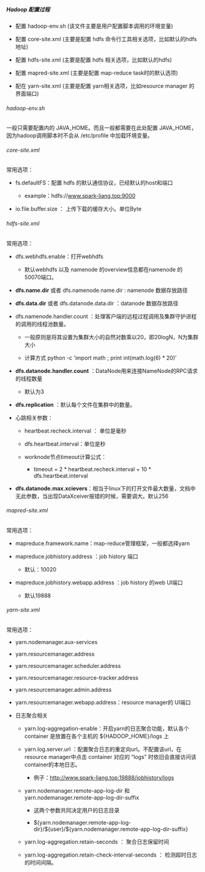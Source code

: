 ##### Hadoop 配置过程

- 配置 hadoop-env.sh (该文件主要是用户配置脚本调用的环境变量)

- 配置 core-site.xml (主要是配置 hdfs 命令行工具相关选项，比如默认的hdfs地址)

- 配置 hdfs-site.xml (主要是配置 hdfs 相关选项，比如默认的hdfs)

- 配置 mapred-site.xml (主要是配置 map-reduce task时的默认选项)

- 配在 yarn-site.xml (主要是配置 yarn相关选项，比如resource manager 的界面端口)

###### hadoop-env.sh

一般只需要配置内的 JAVA_HOME。而且一般都需要在此处配置 JAVA_HOME， 因为hadoop调用脚本时不会从 /etc/profile 中加载环境变量。

###### core-site.xml

常用选项：

- fs.defaultFS：配置 hdfs 的默认通信协议，已经默认的host和端口
  
  - example：hdfs://www.spark-liang.top:9000

- io.file.buffer.size ： 上传下载的缓存大小。单位Byte

###### hdfs-site.xml

常用选项：

- dfs.webhdfs.enable：打开webhdfs
  
  - 默认webhdfs 以及 namenode 的overview信息都在namenode 的 50070端口。

- **dfs.name.dir** 或者 dfs.namenode.name.dir : namenode 数据存放路径

- **dfs.data.dir** 或者 dfs.datanode.data.dir ：datanode 数据存放路径

- dfs.namenode.handler.count ：处理客户端的远程过程调用及集群守护进程的调用的线程池数量。
  
  - 一般原则是将其设置为集群大小的自然对数乘以20，即20logN，N为集群大小
  
  - 计算方式 python -c 'import math ; print int(math.log(6) * 20)'

- **dfs.datanode.handler.count** ：DataNode用来连接NameNode的RPC请求的线程数量
  
  - 默认为3

- **dfs.replication** ：默认每个文件在集群中的数量。

- 心跳相关参数：
  
  - heartbeat.recheck.interval ： 单位是毫秒
  
  - dfs.heartbeat.interval：单位是秒
  
  - worknode节点timeout计算公式：
    
    - timeout  = 2 * heartbeat.recheck.interval + 10 * dfs.heartbeat.interval

- **dfs.datanode.max.xcievers**：相当于linux下的打开文件最大数量，文档中无此参数，当出现DataXceiver报错的时候，需要调大。默认256

###### mapred-site.xml

常用选项：

- mapreduce.framework.name：map-reduce管理框架，一般都选择yarn

- mapreduce.jobhistory.address ：job history 端口
  
  - 默认：10020

- mapreduce.jobhistory.webapp.address ：job history 的web UI端口
  
  - 默认19888

###### yarn-site.xml

常用选项：

- yarn.nodemanager.aux-services

- yarn.resourcemanager.address

- yarn.resourcemanager.scheduler.address

- yarn.resourcemanager.resource-tracker.address

- yarn.resourcemanager.admin.address

- yarn.resourcemanager.webapp.address：resource manager的 UI端口

- 日志聚合相关
  
  - yarn.log-aggregation-enable：开启yarn的日志聚合功能，默认各个container 是放置在各个主机的 \${HADOOP_HOME}/logs 上 
  
  - yarn.log.server.url ：配置聚合日志的重定向url。不配置该url，在resource manager中点击 container 对应的 “logs” 时依旧会直接访问该container的本地日志。
    
    - 例子：http://www.spark-liang.top:19888/jobhistory/logs
  
  - yarn.nodemanager.remote-app-log-dir 和 yarn.nodemanager.remote-app-log-dir-suffix
    
    - 这两个参数共同决定用户的日志目录
    
    - \${yarn.nodemanager.remote-app-log-dir}/\${user}/\${yarn.nodemanager.remote-app-log-dir-suffix}
  
  - yarn.log-aggregation.retain-seconds ： 聚合日志保留时间
  
  - yarn.log-aggregation.retain-check-interval-seconds ： 检测超时日志的时间间隔。
